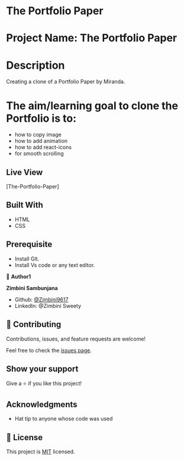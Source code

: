 # The Portfolio Paper

# Project Name: The Portfolio Paper

# Description

Creating a clone of a Portfolio Paper by Miranda.

# The aim/learning goal to clone the Portfolio is to:

- how to copy image
- how to add animation
- how to add react-icons
- for smooth scrolling

## Live View

[The-Portfolio-Paper]

## Built With

- HTML
- CSS

## Prerequisite

- Install Git.
- Install Vs code or any text editor.

👤 **Author1**

**Zimbini Sambunjana**

- Github: [ @Zimbini9617](https://github.com/Zimbini9617)
- LinkedIn: @Zimbini Sweety

## 🤝 Contributing

Contributions, issues, and feature requests are welcome!

Feel free to check the [issues page](../../issues/).

## Show your support

Give a ⭐️ if you like this project!

## Acknowledgments

- Hat tip to anyone whose code was used

## 📝 License

This project is [MIT](./MIT.md) licensed.